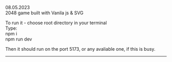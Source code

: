 08.05.2023  
2048 game built with Vanila js & SVG

To run it - choose root directory in your terminal  
Type:  
npm i  
npm run dev

Then it should run on the port 5173, or any avaliable one, if this is busy.

---
